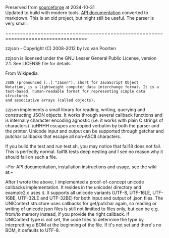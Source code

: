 Preserved from [sourceforge](https://zzjson.sourceforge.net/) at 2024-10-31  
Updated to build with modern tools. [API documentation](doc/api-1.1.md) converted to markdown.
This is an old project, but might still be useful. The parser is very small.  

==================================================================================

zzjson - Copyright (C) 2008-2012 by Ivo van Poorten

zzjson is licensed under the GNU Lesser General Public License, version 2.1.
See LICENSE file for details.

From Wikipedia:

    JSON (pronounced [..] "Jason"), short for JavaScript Object
    Notation, is a lightweight computer data interchange format. It is a
    text-based, human-readable format for representing simple data structures
    and associative arrays (called objects).

zzjson implements a small library for reading, writing, querying and
constructing JSON objects. It works through several callback functions
and is internally character encoding agnostic (i.e. it works with plain
C strings of characters). \uHHHH escapes are copied verbatim by both the
parser and the printer. Unicode input and output can be supported through
getchar and putchar callbacks that escape all non-ASCII characters.

If you build the test and run test.sh, you may notice that fail18 does not
fail. This is perfectly normal. fail18 tests deep nesting and I see no
reason why it should fail on such a file.


~For API documentation, installation instructions  and usage, see the wiki at:~

After I wrote the above, I implemented a proof-of-concept unicode
callbacks implementation. It resides in the unicode/ directory and
example2.c uses it. It supports all unicode variants (UTF-8, UTF-16LE,
UTF-16BE, UTF-32LE and UTF-32BE) for both input and output of .json files.
The UNIContext structure uses callbacks for get/putchar again, so
reading or writing of unicode json files is still not limitted to
files only, but can be e.g. from/to memory instead, if you provide the
right callback. If UNIContext.type is not set, the code tries to determine
the type by interpretting a BOM at the beginning of the file. If it's
not set and there's no BOM, it defaults to UTF-8.

